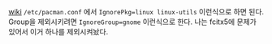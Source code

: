 [wiki](https://wiki.archlinux.org/title/Pacman#Skip_package_from_being_upgraded)
`/etc/pacman.conf` 에서 `IgnorePkg=linux linux-utils` 이런식으로 하면 된다.
Group을 제외시키려면 `IgnoreGroup=gnome` 이런식으로 한다.
나는 fcitx5에 문제가 있어서 이거 하나를 제외시켜놨다.